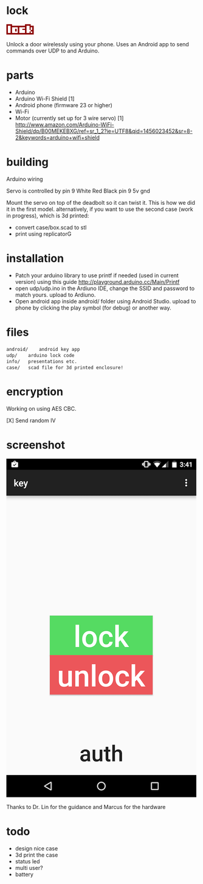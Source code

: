 lock
====

![lock logo](img/logo.png)

Unlock a door wirelessly using your phone.
Uses an Android app to send commands over UDP to and Arduino.

# parts
* Arduino
* Arduino Wi-Fi Shield [1]
* Android phone (firmware 23 or higher)
* Wi-Fi
* Motor (currently set up for 3 wire servo)
[1]
http://www.amazon.com/Arduino-WiFi-Shield/dp/B00MEKEBXG/ref=sr_1_2?ie=UTF8&qid=1456023452&sr=8-2&keywords=arduino+wifi+shield

# building
Arduino wiring

Servo is controlled by pin 9
White	Red	Black
pin 9	5v	gnd

Mount the servo on top of the deadbolt so it can twist it. This is how we did it in the first model.
alternatively, if you want to use the second case (work in progress), which is 3d printed:
* convert case/box.scad to stl
* print using replicatorG

# installation
* Patch your arduino library to use printf if needed (used in current version) using this guide http://playground.arduino.cc/Main/Printf
* open udp/udp.ino in the Ardiuno IDE, change the SSID and password to match yours. upload to Ardiuno.
* Open android app inside android/ folder using Android Studio. upload to phone by clicking the play symbol (for debug) or another way.

# files 
```
android/	android key app
udp/	arduino lock code
info/	presentations etc.
case/	scad file for 3d printed enclosure!
```

# encryption
Working on using AES CBC.

[X] Send random IV

# screenshot
![android key app screenshot](img/screenshot.png)

Thanks to Dr. Lin for the guidance and Marcus for the hardware

# todo
* design nice case
* 3d print the case
* status led
* multi user?
* battery

